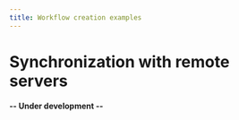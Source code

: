 ```yaml
--- 
title: Workflow creation examples
---
```


# Synchronization with remote servers

**-- Under development --**

